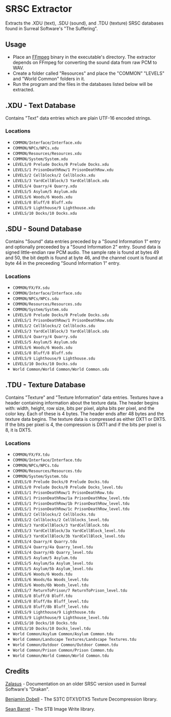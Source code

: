 # SRSC Extractor
Extracts the .XDU (text), .SDU (sound), and .TDU (texture) SRSC databases found in Surreal Software's "The Suffering".


## Usage
- Place an [FFmpeg](https://ffmpeg.org/) binary in the executable's directory. The extractor depends on FFmpeg for converting the sound data from raw PCM to WAV.
- Create a folder called "Resources" and place the "COMMON" "LEVELS" and "World Common" folders in it.
- Run the program and the files in the databases listed below will be extracted.


## .XDU - Text Database
Contains "Text" data entries which are plain UTF-16 encoded strings.


### Locations
- `COMMON/Interface/Interface.xdu`
- `COMMON/NPCs/NPCs.xdu`
- `COMMON/Resources/Resources.xdu`
- `COMMON/System/System.xdu`
- `LEVELS/0 Prelude Docks/0 Prelude Docks.xdu`
- `LEVELS/1 PrisonDeathRow/1 PrisonDeathRow.xdu`
- `LEVELS/2 Cellblocks/2 Cellblocks.xdu`
- `LEVELS/3 YardCellBlock/3 YardCellBlock.xdu`
- `LEVELS/4 Quarry/4 Quarry.xdu`
- `LEVELS/5 Asylum/5 Asylum.xdu`
- `LEVELS/6 Woods/6 Woods.xdu`
- `LEVELS/8 Bluff/8 Bluff.xdu`
- `LEVELS/9 Lighthouse/9 Lighthouse.xdu`
- `LEVELS/10 Docks/10 Docks.xdu`


## .SDU - Sound Database
Contains "Sound" data entries preceded by a "Sound Information 1" entry and optionally preceeded by a "Sound Information 2" entry. Sound data is signed little-endian raw PCM audio. The sample rate is found at bytes 49 and 50, the bit depth is found at byte 46, and the channel count is found at byte 44 in the preceeding "Sound Information 1" entry.


### Locations
- `COMMON/FX/FX.sdu`
- `COMMON/Interface/Interface.sdu`
- `COMMON/NPCs/NPCs.sdu`
- `COMMON/Resources/Resources.sdu`
- `COMMON/System/System.sdu`
- `LEVELS/0 Prelude Docks/0 Prelude Docks.sdu`
- `LEVELS/1 PrisonDeathRow/1 PrisonDeathRow.sdu`
- `LEVELS/2 Cellblocks/2 Cellblocks.sdu`
- `LEVELS/3 YardCellBlock/3 YardCellBlock.sdu`
- `LEVELS/4 Quarry/4 Quarry.sdu`
- `LEVELS/5 Asylum/5 Asylum.sdu`
- `LEVELS/6 Woods/6 Woods.sdu`
- `LEVELS/8 Bluff/8 Bluff.sdu`
- `LEVELS/9 Lighthouse/9 Lighthouse.sdu`
- `LEVELS/10 Docks/10 Docks.sdu`
- `World Common/World Common/World Common.sdu`


## .TDU - Texture Database
Contains "Texture" and "Texture Information" data entries. Textures have a header containing information about the texture data. The header begins with: width, height, row size, bits per pixel, alpha bits per pixel, and the color key. Each of these is 4 bytes. The header ends after 48 bytes and the texture data begins. The texture data is compressed as either DXT1 or DXT5. If the bits per pixel is 4, the compression is DXT1 and if the bits per pixel is 8, it is DXT5.


### Locations
- `COMMON/FX/FX.tdu`
- `COMMON/Interface/Interface.tdu`
- `COMMON/NPCs/NPCs.tdu`
- `COMMON/Resources/Resources.tdu`
- `COMMON/System/System.tdu`
- `LEVELS/0 Prelude Docks/0 Prelude Docks.tdu`
- `LEVELS/0 Prelude Docks/0 Prelude Docks_level.tdu`
- `LEVELS/1 PrisonDeathRow/1 PrisonDeathRow.tdu`
- `LEVELS/1 PrisonDeathRow/1a PrisonDeathRow_level.tdu`
- `LEVELS/1 PrisonDeathRow/1b PrisonDeathRow_level.tdu`
- `LEVELS/1 PrisonDeathRow/1c PrisonDeathRow_level.tdu`
- `LEVELS/2 Cellblocks/2 Cellblocks.tdu`
- `LEVELS/2 Cellblocks/2 Cellblocks_level.tdu`
- `LEVELS/3 YardCellBlock/3 YardCellBlock.tdu`
- `LEVELS/3 YardCellBlock/3a YardCellBlock_level.tdu`
- `LEVELS/3 YardCellBlock/3b YardCellBlock_level.tdu`
- `LEVELS/4 Quarry/4 Quarry.tdu`
- `LEVELS/4 Quarry/4a Quarry_level.tdu`
- `LEVELS/4 Quarry/4b Quarry_level.tdu`
- `LEVELS/5 Asylum/5 Asylum.tdu`
- `LEVELS/5 Asylum/5a Asylum_level.tdu`
- `LEVELS/5 Asylum/5b Asylum_level.tdu`
- `LEVELS/6 Woods/6 Woods.tdu`
- `LEVELS/6 Woods/6a Woods_level.tdu`
- `LEVELS/6 Woods/6b Woods_level.tdu`
- `LEVELS/7 ReturnToPrison/7 ReturnToPrison_level.tdu`
- `LEVELS/8 Bluff/8 Bluff.tdu`
- `LEVELS/8 Bluff/8a Bluff_level.tdu`
- `LEVELS/8 Bluff/8b Bluff_level.tdu`
- `LEVELS/9 Lighthouse/9 Lighthouse.tdu`
- `LEVELS/9 Lighthouse/9 Lighthouse_level.tdu`
- `LEVELS/10 Docks/10 Docks.tdu`
- `LEVELS/10 Docks/10 Docks_level.tdu`
- `World Common/Asylum Common/Asylum Common.tdu`
- `World Common/Landscape Textures/Landscape Textures.tdu`
- `World Common/Outdoor Common/Outdoor Common.tdu`
- `World Common/Prison Common/Prison Common.tdu`
- `World Common/World Common/World Common.tdu`


## Credits
[Zalasus](https://github.com/Zalasus/opendrakan) - Documentation on an older SRSC version used in Surreal Software's "Drakan".

[Benjamin Dobell](https://github.com/Benjamin-Dobell/s3tc-dxt-decompression)  - The S3TC DTX1/DTX5 Texture Decompression library.

[Sean Barret](https://github.com/nothings/stb) - The STB Image Write library.
